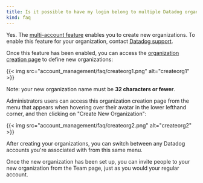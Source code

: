 ```yaml
---
title: Is it possible to have my login belong to multiple Datadog organizations?
kind: faq
---
```


Yes. The [multi-account feature][1] enables you to create new organizations. To enable this feature for your organization, contact [Datadog support][2].

Once this feature has been enabled, you can access the [organization creation page][3] to define new organizations:

{{< img src="account_management/faq/createorg1.png" alt="createorg1"  >}}

Note: your new organization name must be **32 characters or fewer**.

Administrators users can access this organization creation page from the menu that appears when hovering over their avatar in the lower lefthand corner, and then clicking on "Create New Organization":

{{< img src="account_management/faq/createorg2.png" alt="createorg2"  >}}

After creating your organizations, you can switch between any Datadog accounts you're associated with from this same menu.

Once the new organization has been set up, you can invite people to your new organization from the Team page, just as you would your regular account.

[1]: /account_management/multi_organization
[2]: /help
[3]: https://app.datadoghq.com/account/new_org
